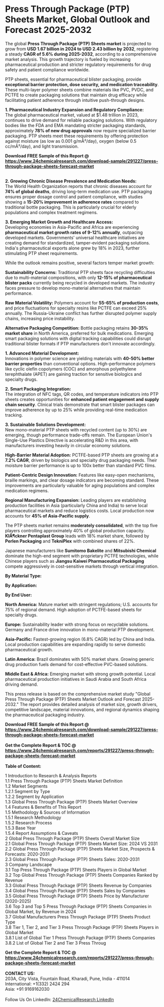 <h1>Press Through Package (PTP) Sheets Market, Global Outlook and Forecast 2025-2032</h1><p>The global <strong>Press Through Package (PTP) Sheets market</strong> is projected to grow from <strong>USD 1.67 billion in 2024 to USD 2.43 billion by 2032</strong>, registering a steady <strong>CAGR of 5.6% during 2025-2032</strong>, according to a comprehensive market analysis. This growth trajectory is fueled by increasing pharmaceutical production and stricter regulatory requirements for drug safety and patient compliance worldwide.</p><p>PTP sheets, essential for pharmaceutical blister packaging, provide <strong>exceptional barrier protection, dose security, and medication traceability</strong>. These multi-layer polymer sheets combine materials like PVC, PVDC, and PCTFE to create packaging solutions that maintain drug efficacy while facilitating patient adherence through intuitive push-through designs.</p><p><strong>1. Pharmaceutical Industry Expansion and Regulatory Compliance:</strong><br>
The global pharmaceutical market, valued at $1.48 trillion in 2023, continues to drive demand for reliable packaging solutions. With regulatory bodies like the FDA and EMA mandating stricter packaging standards, approximately <strong>78% of new drug approvals</strong> now require specialized barrier packaging. PTP sheets meet these requirements by offering protection against moisture (as low as 0.001 g/mÂ²/day), oxygen (below 0.5 cc/mÂ²/day), and light transmission.</p><div><b>Download FREE Sample of this Report @ 
            <a href="https://www.24chemicalresearch.com/download-sample/291227/press-through-package-sheets-forecast-market">
            https://www.24chemicalresearch.com/download-sample/291227/press-through-package-sheets-forecast-market</a></b></div><br><p><strong>2. Growing Chronic Disease Prevalence and Medication Needs:</strong><br>
The World Health Organization reports that chronic diseases account for <strong>74% of global deaths</strong>, driving long-term medication use. PTP packaging ensures proper dosage control and patient compliance, with studies showing a <strong>15-20% improvement in adherence rates</strong> compared to traditional bottle packaging. This is particularly crucial for elderly populations and complex treatment regimens.</p><p><strong>3. Emerging Market Growth and Healthcare Access:</strong><br>
Developing economies in Asia-Pacific and Africa are experiencing <strong>pharmaceutical market growth rates of 9-12% annually</strong>, outpacing developed markets. Governments' universal healthcare initiatives are creating demand for standardized, tamper-evident packaging solutions. India's pharmaceutical exports alone grew by 18% in 2023, further stimulating PTP sheet requirements.</p><p>While the outlook remains positive, several factors temper market growth:</p><p><strong>Sustainability Concerns:</strong> Traditional PTP sheets face recycling difficulties due to multi-material compositions, with only <strong>12-15% of pharmaceutical blister packs</strong> currently being recycled in developed markets. The industry faces pressure to develop mono-material alternatives that maintain performance.</p><p><strong>Raw Material Volatility:</strong> Polymers account for <strong>55-65% of production costs</strong>, and price fluctuations for specialty resins like PCTFE can exceed 25% annually. The Russia-Ukraine conflict has further disrupted polymer supply chains, increasing price instability.</p><p><strong>Alternative Packaging Competition:</strong> Bottle packaging retains <strong>30-35% market share</strong> in North America, preferred for bulk medications. Emerging smart packaging solutions with digital tracking capabilities could disrupt traditional blister formats if PTP manufacturers don't innovate accordingly.</p><p><strong>1. Advanced Material Development:</strong><br>
Innovations in polymer science are yielding materials with <strong>40-50% better barrier properties</strong> than conventional options. High-performance polymers like cyclic olefin copolymers (COC) and amorphous polyethylene terephthalate (APET) are gaining traction for sensitive biologics and specialty drugs.</p><p><strong>2. Smart Packaging Integration:</strong><br>
The integration of NFC tags, QR codes, and temperature indicators into PTP sheets creates opportunities for <strong>enhanced patient engagement and supply chain security</strong>. Clinical trials demonstrate that smart blister packages can improve adherence by up to 25% while providing real-time medication tracking.</p><p><strong>3. Sustainable Solutions Development:</strong><br>
New mono-material PTP sheets with recycled content (up to 30%) are emerging, though performance trade-offs remain. The European Union's Single-Use Plastics Directive is accelerating R&amp;D in this area, with manufacturers investing heavily in circular economy solutions.</p><p><strong>High-Barrier Material Adoption:</strong> PCTFE-based PTP sheets are growing at a <strong>7.2% CAGR</strong>, driven by biologics and specialty drug packaging needs. Their moisture barrier performance is up to 100x better than standard PVC films.</p><p><strong>Patient-Centric Design Innovation:</strong> Features like easy-open mechanisms, braille markings, and clear dosage indicators are becoming standard. These improvements are particularly valuable for aging populations and complex medication regimens.</p><p><strong>Regional Manufacturing Expansion:</strong> Leading players are establishing production facilities in Asia (particularly China and India) to serve local pharmaceutical markets and reduce logistics costs. Local production now accounts for <strong>45% of Asia-Pacific supply</strong>.</p><p>The PTP sheets market remains <strong>moderately consolidated</strong>, with the top five players controlling approximately 40% of global production capacity. <strong>KlÃ¶ckner Pentaplast Group</strong> leads with 18% market share, followed by <strong>Perlen Packaging</strong> and <strong>TekniPlex</strong> with combined shares of 22%.</p><p>Japanese manufacturers like <strong>Sumitomo Bakelite</strong> and <strong>Mitsubishi Chemical</strong> dominate the high-end segment with proprietary PCTFE technologies, while Chinese players such as <strong>Jiangsu Kaiwei Pharmaceutical Packaging</strong> compete aggressively in cost-sensitive markets through vertical integration.</p><p><strong>By Material Type:</strong></p><p><strong>By Application:</strong></p><p><strong>By End User:</strong></p><p><strong>North America:</strong> Mature market with stringent regulations; U.S. accounts for 75% of regional demand. High adoption of PCTFE-based sheets for specialty drugs.</p><p><strong>Europe:</strong> Sustainability leader with strong focus on recyclable solutions. Germany and France drive innovation in mono-material PTP development.</p><p><strong>Asia-Pacific:</strong> Fastest-growing region (6.8% CAGR) led by China and India. Local production capabilities are expanding rapidly to serve domestic pharmaceutical growth.</p><p><strong>Latin America:</strong> Brazil dominates with 50% market share. Growing generic drug production fuels demand for cost-effective PVC-based solutions.</p><p><strong>Middle East &amp; Africa:</strong> Emerging market with strong growth potential. Local pharmaceutical production initiatives in Saudi Arabia and South Africa driving demand.</p><p>This press release is based on the comprehensive market study "Global Press Through Package (PTP) Sheets Market Outlook and Forecast 2025-2032." The report provides detailed analysis of market size, growth drivers, competitive landscape, material innovations, and regional dynamics shaping the pharmaceutical packaging industry.</p><div><b>Download FREE Sample of this Report @ 
            <a href="https://www.24chemicalresearch.com/download-sample/291227/press-through-package-sheets-forecast-market">
            https://www.24chemicalresearch.com/download-sample/291227/press-through-package-sheets-forecast-market</a></b></div><br><div><b>Get the Complete Report & TOC @ 
            <a href="https://www.24chemicalresearch.com/reports/291227/press-through-package-sheets-forecast-market">
            https://www.24chemicalresearch.com/reports/291227/press-through-package-sheets-forecast-market</a></b></div><br>
            <b>Table of Content:</b><p>1 Introduction to Research & Analysis Reports<br />
 1.1 Press Through Package (PTP) Sheets Market Definition<br />
 1.2 Market Segments<br />
 1.2.1 Segment by Type<br />
 1.2.2 Segment by Application<br />
 1.3 Global Press Through Package (PTP) Sheets Market Overview<br />
 1.4 Features & Benefits of This Report<br />
 1.5 Methodology & Sources of Information<br />
 1.5.1 Research Methodology<br />
 1.5.2 Research Process<br />
 1.5.3 Base Year<br />
 1.5.4 Report Assumptions & Caveats<br />
2 Global Press Through Package (PTP) Sheets Overall Market Size<br />
 2.1 Global Press Through Package (PTP) Sheets Market Size: 2024 VS 2031<br />
 2.2 Global Press Through Package (PTP) Sheets Market Size, Prospects & Forecasts: 2020-2031<br />
 2.3 Global Press Through Package (PTP) Sheets Sales: 2020-2031<br />
3 Company Landscape<br />
 3.1 Top Press Through Package (PTP) Sheets Players in Global Market<br />
 3.2 Top Global Press Through Package (PTP) Sheets Companies Ranked by Revenue<br />
 3.3 Global Press Through Package (PTP) Sheets Revenue by Companies<br />
 3.4 Global Press Through Package (PTP) Sheets Sales by Companies<br />
 3.5 Global Press Through Package (PTP) Sheets Price by Manufacturer (2020-2025)<br />
 3.6 Top 3 and Top 5 Press Through Package (PTP) Sheets Companies in Global Market, by Revenue in 2024<br />
 3.7 Global Manufacturers Press Through Package (PTP) Sheets Product Type<br />
 3.8 Tier 1, Tier 2, and Tier 3 Press Through Package (PTP) Sheets Players in Global Market<br />
 3.8.1 List of Global Tier 1 Press Through Package (PTP) Sheets Companies<br />
 3.8.2 List of Global Tier 2 and Tier 3 Press Throug</p><div><b>Get the Complete Report & TOC @ 
            <a href="https://www.24chemicalresearch.com/reports/291227/press-through-package-sheets-forecast-market">
            https://www.24chemicalresearch.com/reports/291227/press-through-package-sheets-forecast-market</a></b></div><br><b>CONTACT US:</b><br>
            203A, City Vista, Fountain Road, Kharadi, Pune, India - 411014<br>
            International: +1(332) 2424 294<br>
            Asia: +91 9169162030 <br><br>
            Follow Us On LinkedIn: <a href="https://www.linkedin.com/company/24chemicalresearch/">24ChemicalResearch LinkedIn</a>